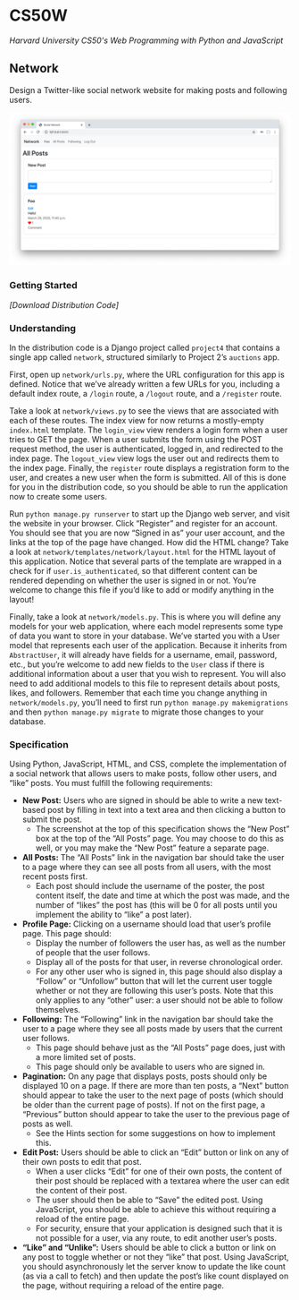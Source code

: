 # CS50W
*Harvard University CS50's Web Programming with Python and JavaScript*

## Network

Design a Twitter-like social network website for making posts and following users.

![Listings](https://github.com/Andreas1593/CS50W/blob/Project-4/network/images/network.png?raw=true)

### Getting Started

*\[Download Distribution Code\]*

### Understanding

In the distribution code is a Django project called ```project4``` that contains a single app called ```network```, structured similarly to Project 2’s ```auctions``` app.

First, open up ```network/urls.py```, where the URL configuration for this app is defined. Notice that we’ve already written a few URLs for you, including a default index route, a ```/login``` route, a ```/logout``` route, and a ```/register``` route.

Take a look at ```network/views.py``` to see the views that are associated with each of these routes. The index view for now returns a mostly-empty ```index.html``` template. The ```login_view``` view renders a login form when a user tries to GET the page. When a user submits the form using the POST request method, the user is authenticated, logged in, and redirected to the index page. The ```logout_view``` view logs the user out and redirects them to the index page. Finally, the ```register``` route displays a registration form to the user, and creates a new user when the form is submitted. All of this is done for you in the distribution code, so you should be able to run the application now to create some users.

Run ```python manage.py runserver``` to start up the Django web server, and visit the website in your browser. Click “Register” and register for an account. You should see that you are now “Signed in as” your user account, and the links at the top of the page have changed. How did the HTML change? Take a look at ```network/templates/network/layout.html``` for the HTML layout of this application. Notice that several parts of the template are wrapped in a check for if ```user.is_authenticated```, so that different content can be rendered depending on whether the user is signed in or not. You’re welcome to change this file if you’d like to add or modify anything in the layout!

Finally, take a look at ```network/models.py```. This is where you will define any models for your web application, where each model represents some type of data you want to store in your database. We’ve started you with a User model that represents each user of the application. Because it inherits from ```AbstractUser```, it will already have fields for a username, email, password, etc., but you’re welcome to add new fields to the ```User``` class if there is additional information about a user that you wish to represent. You will also need to add additional models to this file to represent details about posts, likes, and followers. Remember that each time you change anything in ```network/models.py```, you’ll need to first run ```python manage.py makemigrations``` and then ```python manage.py migrate``` to migrate those changes to your database.

### Specification

Using Python, JavaScript, HTML, and CSS, complete the implementation of a social network that allows users to make posts, follow other users, and “like” posts. You must fulfill the following requirements:

- **New Post:** Users who are signed in should be able to write a new text-based post by filling in text into a text area and then clicking a button to submit the post.
    - The screenshot at the top of this specification shows the “New Post” box at the top of the “All Posts” page. You may choose to do this as well, or you may make the “New Post” feature a separate page.
- **All Posts:** The “All Posts” link in the navigation bar should take the user to a page where they can see all posts from all users, with the most recent posts first.
    - Each post should include the username of the poster, the post content itself, the date and time at which the post was made, and the number of “likes” the post has (this will be 0 for all posts until you implement the ability to “like” a post later).
- **Profile Page:** Clicking on a username should load that user’s profile page. This page should:
    - Display the number of followers the user has, as well as the number of people that the user follows.
    - Display all of the posts for that user, in reverse chronological order.
    - For any other user who is signed in, this page should also display a “Follow” or “Unfollow” button that will let the current user toggle whether or not they are following this user’s posts. Note that this only applies to any “other” user: a user should not be able to follow themselves.
- **Following:** The “Following” link in the navigation bar should take the user to a page where they see all posts made by users that the current user follows.
    - This page should behave just as the “All Posts” page does, just with a more limited set of posts.
    - This page should only be available to users who are signed in.
- **Pagination:** On any page that displays posts, posts should only be displayed 10 on a page. If there are more than ten posts, a “Next” button should appear to take the user to the next page of posts (which should be older than the current page of posts). If not on the first page, a “Previous” button should appear to take the user to the previous page of posts as well.
    - See the Hints section for some suggestions on how to implement this.
- **Edit Post:** Users should be able to click an “Edit” button or link on any of their own posts to edit that post.
    - When a user clicks “Edit” for one of their own posts, the content of their post should be replaced with a textarea where the user can edit the content of their post.
    - The user should then be able to “Save” the edited post. Using JavaScript, you should be able to achieve this without requiring a reload of the entire page.
    - For security, ensure that your application is designed such that it is not possible for a user, via any route, to edit another user’s posts.
- **“Like” and “Unlike”:** Users should be able to click a button or link on any post to toggle whether or not they “like” that post.
Using JavaScript, you should asynchronously let the server know to update the like count (as via a call to fetch) and then update the post’s like count displayed on the page, without requiring a reload of the entire page.